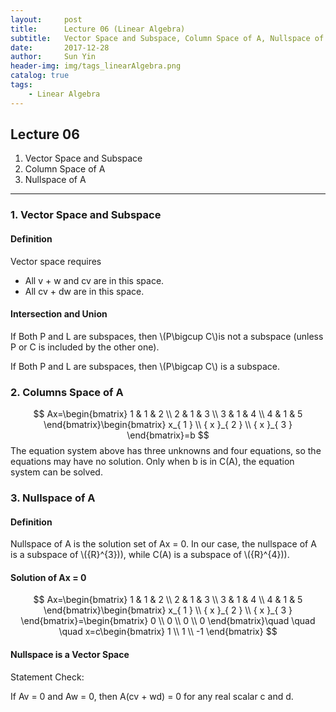 ```yaml
---
layout:     post
title:      Lecture 06 (Linear Algebra)
subtitle:   Vector Space and Subspace, Column Space of A, Nullspace of A
date:       2017-12-28
author:     Sun Yin
header-img: img/tags_linearAlgebra.png
catalog: true
tags:
    - Linear Algebra
---
```

## Lecture 06

1. Vector Space and Subspace
2. Column Space of A
3. Nullspace of A

----
### 1. Vector Space and Subspace
#### Definition

Vector space requires 

*  All v + w and cv are in this space.
*  All cv + dw are in this space.

#### Intersection and Union

If Both P and L are subspaces, then \\(P\bigcup C\\)is not a subspace (unless P or C is included by the other one).

If Both P and L are subspaces, then \\(P\bigcap C\\) is a subspace.

### 2. Columns Space of A
$$
Ax=\begin{bmatrix} 1 & 1 & 2 \\ 2 & 1 & 3 \\ 3 & 1 & 4 \\ 4 & 1 & 5 \end{bmatrix}\begin{bmatrix} x_{ 1 } \\ { x }_{ 2 } \\ { x }_{ 3 } \end{bmatrix}=b
$$
The equation system above has three unknowns and four equations, so the equations may have no solution. Only when b is in C(A), the equation system can be solved.

### 3. Nullspace of A
#### Definition
Nullspace of A is the solution set of Ax = 0. In our case, the nullspace of A is a subspace of \\({R}^{3}\)), while C(A) is a subspace of \\({R}^{4}\)).

#### Solution of Ax = 0
$$
Ax=\begin{bmatrix} 1 & 1 & 2 \\ 2 & 1 & 3 \\ 3 & 1 & 4 \\ 4 & 1 & 5 \end{bmatrix}\begin{bmatrix} x_{ 1 } \\ { x }_{ 2 } \\ { x }_{ 3 } \end{bmatrix}=\begin{bmatrix} 0 \\ 0 \\ 0 \\ 0 \end{bmatrix}\quad \quad \quad x=c\begin{bmatrix} 1 \\ 1 \\ -1 \end{bmatrix}
$$

#### Nullspace is a Vector Space
Statement Check:

If Av = 0 and Aw = 0, then A(cv + wd) = 0 for any real scalar c and d.

